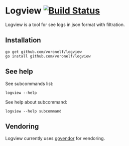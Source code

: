 # Logview [![Build Status](https://travis-ci.org/voronelf/logview.svg?branch=master)](https://travis-ci.org/voronelf/logview)
Logview is a tool for see logs in json format with filtration.

## Installation
```
go get github.com/voronelf/logview
go install github.com/voronelf/logview
```

## See help
See subcommands list:
```
logview --help
```

See help about subcommand:
```
logview --help subcommand
```

## Vendoring
Logview currently uses [govendor](https://github.com/kardianos/govendor) for
vendoring.
